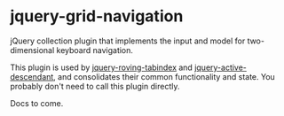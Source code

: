 # jquery-grid-navigation

jQuery collection plugin that implements the input and model for two-dimensional keyboard navigation.

This plugin is used by [jquery-roving-tabindex](https://github.com/ianmcburnie/jquery-roving-tabindex) and [jquery-active-descendant](https://github.com/ianmcburnie/jquery-active-descendant), and consolidates their common functionality and state. You probably don't need to call this plugin directly.

Docs to come.
